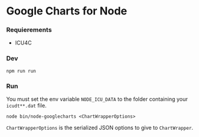 # Google Charts for Node

### Requierements
- ICU4C

### Dev
```SH
npm run run
```

### Run
You must set the env variable `NODE_ICU_DATA` to the folder containing your `icudt**.dat` file.
```SH
node bin/node-googlecharts <ChartWrapperOptions>
```

`ChartWrapperOptions` is the serialized JSON options to give to `ChartWrapper`.
